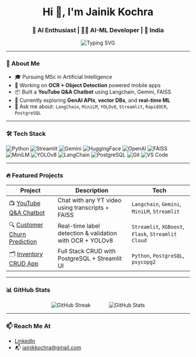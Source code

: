<!-- Profile README for JainikKochra -->

<h1 align="center">Hi 👋, I'm Jainik Kochra</h1>
<h3 align="center">🚀 AI Enthusiast | 👨‍💻 AI-ML Developer | 📍 India</h3>

<p align="center">
  <img src="https://readme-typing-svg.herokuapp.com?font=Fira+Code&weight=500&pause=1000&center=true&width=435&lines=MSc+AI+Student+%7C+ML%2FNLP+Projects;Real-Time+OCR+%2B+YOLOv8+Apps;Streamlit+Lover+%7C+LangChain+Builder" alt="Typing SVG" />
</p>

---

### 🧠 About Me

- 🎓 Pursuing MSc in Artificial Intelligence  
- 🔬 Working on **OCR + Object Detection** powered mobile apps  
- 📦 Built a **YouTube Q&A Chatbot** using Langchain, Gemini, FAISS  
- 🌱 Currently exploring **GenAI APIs**, **vector DBs**, and **real-time ML**
- 💬 Ask me about: `LangChain`, `MiniLM`, `YOLOv8`, `Streamlit`, `RapidOCR`, `PostgreSQL`

---

### 🛠️ Tech Stack

![Python](https://img.shields.io/badge/-Python-333333?style=flat&logo=python)
![Streamlit](https://img.shields.io/badge/-Streamlit-E44D26?style=flat&logo=streamlit&logoColor=white)
![Gemini](https://img.shields.io/badge/-Gemini-333333?style=flat&logo=google)
![HuggingFace](https://img.shields.io/badge/-HuggingFace-FFD21F?style=flat&logo=huggingface&logoColor=black)
![OpenAI](https://img.shields.io/badge/-OpenAI-412991?style=flat&logo=openai&logoColor=white)
![FAISS](https://img.shields.io/badge/-FAISS-2E8B57?style=flat&logoColor=white)
![MiniLM](https://img.shields.io/badge/-MiniLM-00B2FF?style=flat&logo=semanticweb&logoColor=white)
![YOLOv8](https://img.shields.io/badge/-YOLOv8-333333?style=flat&logo=yolo)
![LangChain](https://img.shields.io/badge/-LangChain-333333?style=flat&logo=langchain&logoColor=white)
![PostgreSQL](https://img.shields.io/badge/-PostgreSQL-336791?style=flat&logo=postgresql&logoColor=white)
![Git](https://img.shields.io/badge/-Git-F05032?style=flat&logo=git&logoColor=white)
![VS Code](https://img.shields.io/badge/-VS%20Code-007ACC?style=flat&logo=visual-studio-code)

---

### 🔥 Featured Projects

| Project | Description | Tech |
|--------|-------------|------|
| 📺 [YouTube Q&A Chatbot](https://github.com/JainikKochra/yt-chatbot) | Chat with any YT video using transcripts + FAISS | `Langchain`, `Gemini`, `MiniLM`, `Streamlit` |
| 🔍 [Customer Churn Prediction](https://github.com/JainikKochra/customer-churn-app) | Real-time label detection & validation with OCR + YOLOv8 | `Streamlit`, `XGBoost`, `Flask`, `Streamlit Cloud` |
| 🗂 [Inventory CRUD App](https://github.com/JainikKochra/Book-Inventory-basic-CURD) | Full Stack CRUD with PostgreSQL + Streamlit UI | `Python`, `PostgreSQL`, `psycopg2` |

---

### 📊 GitHub Stats

<div style="display: flex; gap: 50px; justify-content: center; align-items: center;">
  <img src="https://github-readme-streak-stats.herokuapp.com/?user=JainikKochra&theme=default" alt="GitHub Streak" />
  <img src="https://github-readme-stats.vercel.app/api?username=JainikKochra&show_icons=true&theme=default" alt="GitHub Stats" />
</div>


---

### 📫 Reach Me At

- [LinkedIn](https://www.linkedin.com/in/jainikkochra/)
- 📬 jainikkochra@gmail.com
